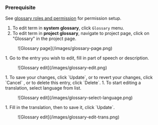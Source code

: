 ### Prerequisite
See [glossary roles and permission](/user-guide/glossary/glossary-roles-permissions) for permission setup.

1. To edit term in **system glossary**, click `Glossary` menu. 
1. To edit term in **project glossary**, navigate to project page, click on "Glossary" in the project page.
<figure>
![Glossary page](/images/glossary-page.png)
</figure>
1. Go to the entry you wish to edit, fill in part of speech or description.
<figure>
![Glossary edit](/images/glossary-edit.png)
</figure>
1. To save your changes, click `Update`, or to revert your changes, click `Cancel` , or to delete this entry, click `Delete`.
1. To start editing a translation, select language from list.
<figure>
![Glossary edit](/images/glossary-select-language.png)
</figure>
1. Fill in the translation, then to save it, click `Update`.
<figure>
![Glossary edit](/images/glossary-edit-trans.png)
</figure>